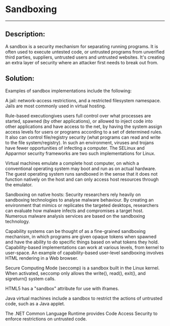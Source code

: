 # Sandboxing
-------

## Description:

A sandbox is a security mechanism for separating running programs.
It is often used to execute untested code, or untrusted programs from
unverified third parties, suppliers, untrusted users and untrusted websites. It's creating
an extra layer of security where an attacker first needs to break out from.

## Solution:

Examples of sandbox implementations include the following:

A jail: 
network-access restrictions, and a restricted filesystem namespace. Jails are most commonly used in virtual hosting.

Rule-based executiongives users full control over what processes are started, spawned (by other applications), or allowed to inject code into other applications and have access to the net, by having the system assign access levels for users or programs according to a set of determined rules. It also can control file/registry security (what programs can read and write to the file system/registry). In such an environment, viruses and trojans have fewer opportunities of infecting a computer. The SELinux and Apparmor security frameworks are two such implementations for Linux.

Virtual machines emulate a complete host computer, on which a conventional operating system may boot and run as on actual hardware. The guest operating system runs sandboxed in the sense that it does not function natively on the host and can only access host resources through the emulator.

Sandboxing on native hosts: Security researchers rely heavily on sandboxing technologies to analyse malware behaviour. By creating an environment that mimics or replicates the targeted desktops, researchers can evaluate how malware infects and compromises a target host. Numerous malware analysis services are based on the sandboxing technology.

Capability systems can be thought of as a fine-grained sandboxing mechanism, in which programs are given opaque tokens when spawned and have the ability to do specific things based on what tokens they hold. Capability-based implementations can work at various levels, from kernel to user-space. An example of capability-based user-level sandboxing involves HTML rendering in a Web browser.

Secure Computing Mode (seccomp) is a sandbox built in the Linux kernel. When activated, seccomp only allows the write(), read(), exit(), and sigreturn() system calls.

HTML5 has a "sandbox" attribute for use with iframes.

Java virtual machines include a sandbox to restrict the actions of untrusted code, such as a Java applet.

The .NET Common Language Runtime provides Code Access Security to enforce restrictions on untrusted code.
```
